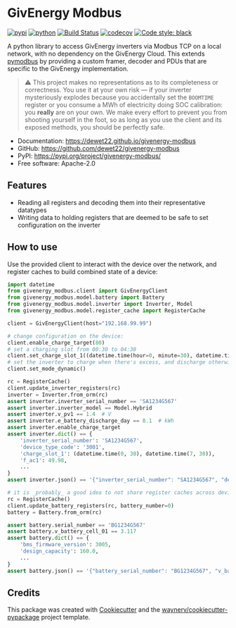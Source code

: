# GivEnergy Modbus

[![pypi](https://img.shields.io/pypi/v/givenergy-modbus.svg)](https://pypi.org/project/givenergy-modbus/)
[![python](https://img.shields.io/pypi/pyversions/givenergy-modbus.svg)](https://pypi.org/project/givenergy-modbus/)
[![Build Status](https://github.com/dewet22/givenergy-modbus/actions/workflows/dev.yml/badge.svg)](https://github.com/dewet22/givenergy-modbus/actions/workflows/dev.yml)
[![codecov](https://codecov.io/gh/dewet22/givenergy-modbus/branch/main/graphs/badge.svg)](https://codecov.io/github/dewet22/givenergy-modbus)
[![Code style: black](https://img.shields.io/badge/code%20style-black-000000.svg)](https://github.com/psf/black)

A python library to access GivEnergy inverters via Modbus TCP on a local network, with no dependency on the GivEnergy
Cloud. This extends [pymodbus](https://pymodbus.readthedocs.io/) by providing a custom framer, decoder and PDUs that are
specific to the GivEnergy implementation.

> ⚠️ This project makes no representations as to its completeness or correctness. You use it at your own risk — if your
> inverter mysteriously explodes because you accidentally set the `BOOMTIME` register or you consume a MWh of
> electricity doing SOC calibration: you **really** are on your own. We make every effort to prevent you from shooting
> yourself in the foot, so as long as you use the client and its exposed methods, you should be perfectly safe.

* Documentation: <https://dewet22.github.io/givenergy-modbus>
* GitHub: <https://github.com/dewet22/givenergy-modbus>
* PyPI: <https://pypi.org/project/givenergy-modbus/>
* Free software: Apache-2.0

## Features

* Reading all registers and decoding them into their representative datatypes
* Writing data to holding registers that are deemed to be safe to set configuration on the inverter

## How to use

Use the provided client to interact with the device over the network, and register caches to build combined state of a
device:

```python
import datetime
from givenergy_modbus.client import GivEnergyClient
from givenergy_modbus.model.battery import Battery
from givenergy_modbus.model.inverter import Inverter, Model
from givenergy_modbus.model.register_cache import RegisterCache

client = GivEnergyClient(host="192.168.99.99")

# change configuration on the device:
client.enable_charge_target(80)
# set a charging slot from 00:30 to 04:30
client.set_charge_slot_1((datetime.time(hour=0, minute=30), datetime.time(hour=4, minute=30)))
# set the inverter to charge when there's excess, and discharge otherwise. it will also respect charging slots.
client.set_mode_dynamic()

rc = RegisterCache()
client.update_inverter_registers(rc)
inverter = Inverter.from_orm(rc)
assert inverter.inverter_serial_number == 'SA1234G567'
assert inverter.inverter_model == Model.Hybrid
assert inverter.v_pv1 == 1.4  # V
assert inverter.e_battery_discharge_day == 8.1  # kWh
assert inverter.enable_charge_target
assert inverter.dict() == {
    'inverter_serial_number': 'SA1234G567',
    'device_type_code': '3001',
    'charge_slot_1': (datetime.time(0, 30), datetime.time(7, 30)),
    'f_ac1': 49.98,
    ...
}
assert inverter.json() == '{"inverter_serial_number": "SA1234G567", "device_type_code": "3001", ...'

# it is _probably_ a good idea to not share register caches across devices
rc = RegisterCache()
client.update_battery_registers(rc, battery_number=0)
battery = Battery.from_orm(rc)

assert battery.serial_number == 'BG1234G567'
assert battery.v_battery_cell_01 == 3.117
assert battery.dict() == {
    'bms_firmware_version': 3005,
    'design_capacity': 160.0,
    ...
}
assert battery.json() == '{"battery_serial_number": "BG1234G567", "v_battery_cell_01": 3.117, ...'
```

## Credits

This package was created with [Cookiecutter](https://github.com/audreyr/cookiecutter) and
the [waynerv/cookiecutter-pypackage](https://github.com/waynerv/cookiecutter-pypackage) project template.
